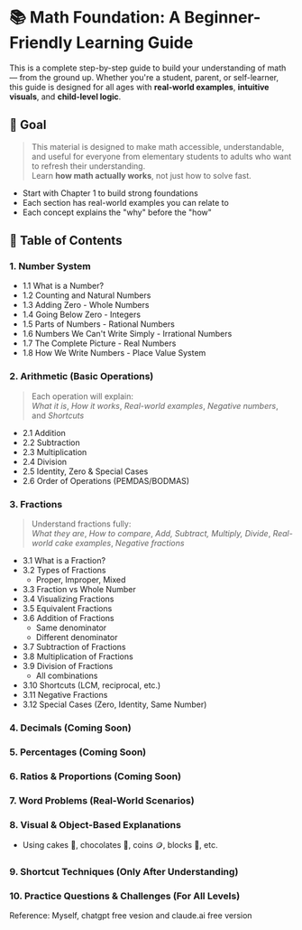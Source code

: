 # 📚 Math Foundation: A Beginner-Friendly Learning Guide

This is a complete step-by-step guide to build your understanding of math — from the ground up. Whether you're a student, parent, or self-learner, this guide is designed for all ages with **real-world examples**, **intuitive visuals**, and **child-level logic**.


## 🚀 Goal
> This material is designed to make math accessible, understandable, and useful for everyone from elementary students to adults who want to refresh their understanding.  
> Learn **how math actually works**, not just how to solve fast.

* Start with Chapter 1 to build strong foundations
* Each section has real-world examples you can relate to
* Each concept explains the "why" before the "how"


## 🧭 Table of Contents

### 1. Number System
- 1.1 What is a Number?
- 1.2 Counting and Natural Numbers
- 1.3 Adding Zero - Whole Numbers
- 1.4 Going Below Zero - Integers
- 1.5 Parts of Numbers - Rational Numbers 
- 1.6 Numbers We Can't Write Simply - Irrational Numbers
- 1.7 The Complete Picture - Real Numbers
- 1.8 How We Write Numbers - Place Value System


### 2. Arithmetic (Basic Operations)
> Each operation will explain:  
> *What it is*, *How it works*, *Real-world examples*, *Negative numbers*, and *Shortcuts*

- 2.1 Addition
- 2.2 Subtraction
- 2.3 Multiplication
- 2.4 Division
- 2.5 Identity, Zero & Special Cases
- 2.6 Order of Operations (PEMDAS/BODMAS)


### 3. Fractions
> Understand fractions fully:  
> *What they are*, *How to compare*, *Add, Subtract, Multiply, Divide*, *Real-world cake examples*, *Negative fractions*

- 3.1 What is a Fraction?
- 3.2 Types of Fractions
  - Proper, Improper, Mixed
- 3.3 Fraction vs Whole Number
- 3.4 Visualizing Fractions
- 3.5 Equivalent Fractions
- 3.6 Addition of Fractions
  - Same denominator
  - Different denominator
- 3.7 Subtraction of Fractions
- 3.8 Multiplication of Fractions
- 3.9 Division of Fractions
  - All combinations
- 3.10 Shortcuts (LCM, reciprocal, etc.)
- 3.11 Negative Fractions
- 3.12 Special Cases (Zero, Identity, Same Number)


### 4. Decimals (Coming Soon)


### 5. Percentages (Coming Soon)


### 6. Ratios & Proportions (Coming Soon)


### 7. Word Problems (Real-World Scenarios)


### 8. Visual & Object-Based Explanations
- Using cakes 🍰, chocolates 🍫, coins 🪙, blocks 🧱, etc.


### 9. Shortcut Techniques (Only After Understanding)


### 10. Practice Questions & Challenges (For All Levels)


Reference:
Myself, chatgpt free vesion and claude.ai free version